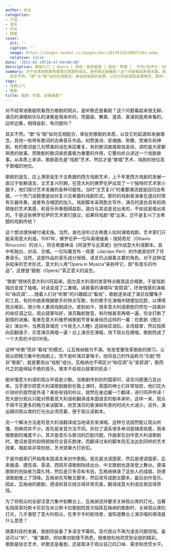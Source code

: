 ```yaml
---
author: 肖龙
categories:
- 介绍
- 音乐
- 评论
- 随笔
cover:
  alt: ''
  caption: ''
  image: https://images.soomal.cc/images/doc/20130129/00027164.webp
  relative: false
date: '2013-01-29T18:47:04+08:00'
description: 歌剧入门 | Opera | 源自：投资者报 | 版权：转载 |  平均/总评分：10.00/20
summary: 对不经常进歌剧院看西方歌剧的观众，是听歌还是看剧？这个问题看起来很无聊。演员的演唱和乐队的演奏是用来听的，而服装、舞美、道具、表演则是用来看的，边听边看，相得益彰，有问题吗？
  其实不然。“歌”与“剧”如何互相配合，牵扯到歌剧的本质，以及它的起源和发展理念。其他一些带有歌词的古典音乐作品……
tags:
- 古典入门
- 歌剧
title: 歌剧：听歌，还是看剧？
---
```


对不经常进歌剧院看西方歌剧的观众，是听歌还是看剧？这个问题看起来很无聊。演员的演唱和乐队的演奏是用来听的，而服装、舞美、道具、表演则是用来看的，边听边看，相得益彰，有问题吗？

其实不然。“歌”与“剧”如何互相配合，牵扯到歌剧的本质，以及它的起源和发展理念。其他一些带有歌词的古典音乐作品，如赞美诗、安魂曲、弥撒、受难乐和神剧，有的歌词是几句赞美的话在来回重复，有的歌词直接取自圣经，讲的是大家都熟悉的故事。而歌剧的歌词承担着极为重要的作用，它要向听众讲述一个戏剧故事。从本质上来讲，歌剧首先是“戏剧”艺术，然后才是“歌唱”艺术，戏剧的地位高于歌唱的地位。 

歌剧的诞生，应上溯至诞生于古希腊的西方戏剧艺术，上千年里西方戏剧的发展一直过于依赖语言。文艺复兴时期，在意大利的佛罗伦萨出现了一个独特的艺术家小圈子，他们探讨艺术发展的各种可能性。当时“文艺复兴”的重要潮流就是回归古希腊，一个热门话题便是如何复兴古希腊的戏剧形式。那时的戏剧表演者在道白时常有乐器伴奏，或者有合唱团的加入。戏剧脚本采用韵文写作，演员的道白具有抑扬顿挫的艺术美感，和音乐伴奏相得益彰。道白与其说是说出来的，不如说是唱出来的。于是这些佛罗伦萨的艺术家们提议，如果将戏剧“唱”出来，岂不是复兴了古希腊的戏剧传统？ 

这个想法很快被付诸实施。当然，谁也没听过古希腊人如何演唱戏剧，艺术家们只能采用意大利语。1597年，佛罗伦萨一位叫奥塔维奥・瑞努奇尼（Ottavio Rinuccini）的诗人，将古希腊神话《阿波罗与达芙妮》创作成意大利语脚本，其中有独白、对话、合唱。一位叫雅克布・佩里（Jacopo Peri）的作曲家创作了伴奏音乐。当然，这部作品的音乐成分很弱，语言仍占据着主要的角色。对于这种混杂起来的艺术形式，意大利人用“Opera in Musica”来称呼它，即“有音乐的作品”，这便是“歌剧（Opera）”真正意义的诞生。 

“歌剧”很快在意大利兴旺起来。因为意大利语的发音特点极其适合唱歌，于是戏剧独白变成了独唱，对话变成了二重唱，讲故事的演唱叫“宣叙调”，抒发情感的演唱叫“咏叹调”……随着人们对“听歌”的兴趣超过“看戏”，歌剧逐渐成了演员炫耀嗓子的工具，有的作曲家根据歌手的特点写歌，有的歌手在演唱中随便加花腔，以博得观众喝彩。很少有人重视戏剧成分。直到如今，很多意大利语歌剧仍然在一段美妙的咏叹调之后，观众鼓掌叫好，演员鞠躬致意，有时候甚至再唱一遍，完全打断了剧情的进展。笔者在意大利维罗纳歌剧节曾亲身经历这样的一幕：在歌剧《图兰朵》演出中，当男高音唱完《今夜无人入睡》这段咏叹调后，全场鼓掌，然后指挥向前翻谱子，示意演员再唱一遍！台上演员在演唱，场下观众在跟唱，歌剧院成了一个大型的卡拉OK场。  

这种“听歌”而非“看戏”的模式，让瓦格纳极为不满。他发誓要改革歌剧的陋习，让观众把精力集中到戏剧上，而不是听演员耍嗓子。他将自己的作品称为“乐剧”而非“歌剧”，就是要突出“戏剧”成分。瓦格纳也不再区分“咏叹调”与“宣叙调”，取而代之的是绵延不绝的音乐，根本不给观众鼓掌的机会！ 

能听懂意大利语的观众毕竟是少数。当歌剧传到别的国家时，语言问题便凸显出来。当亨德尔把意大利语歌剧搬到伦敦上演时，英国的绅士们非常恼怒，他们花大价钱听的居然是外语？某些有钱的听众，居然在身边雇一个翻译，进行同声传译！而大部分观众只能对照着意大利语和翻译成本国语言的剧本来听。这样一来，观众不得不花更多的精力来读脚本，欣赏演员的表演和布景的时间大大减少。另外，演出期间观众席的灯光也必须亮着，便于观众读剧本。 

另一个解决方法是将意大利语翻译成当地语言来演唱。这种方法固然能让观众听懂，但麻烦并不少。首先是发音方法不同。非拉丁语系很多单词是辅音结尾，用来唱歌剧的难度不小。其次是音乐与歌词的匹配问题。作曲家在创作意大利语歌剧时，歌词发音的抑扬顿挫符合音乐韵律，而翻译过来的脚本则无法达到同样的艺术效果，唱起来非常别扭，艺术效果大打折扣。 

于是作曲家们开始用本国语言来创作歌剧。首先是法语国家，然后是德语国家，后来俄语、捷克语、英语、西班牙语歌剧陆续出台，中文歌剧也逐渐登上舞台。德语歌剧的创始者为莫扎特，然后是贝多芬和韦伯。瓦格纳继承了这些人的成就，将德语歌剧推上了顶峰。瓦格纳先写散文脚本，然后改写成韵文脚本，最后创作音乐。因此，瓦格纳的歌剧，德语和音乐结合得非常完美，翻译成意大利语反倒显得奇怪。 

为了将观众的全部注意力集中到舞台上，瓦格纳坚持要求关掉观众席的灯光。当著名指挥家托斯卡尼尼在米兰斯卡拉歌剧院首次指挥瓦格纳的歌剧时，关掉观众席的灯光，几乎激怒了意大利观众。在黑乎乎的剧场里，谁知道舞台上演员唱的德语是什么意思？ 

随着科技的发展，歌剧院装备了多语言字幕机，现代观众不再为语言问题烦恼，虽说可以“听”、“看”兼顾，但如果对剧情不熟悉，很难放松地欣赏到全部的精彩。 歌剧是综合艺术，听歌还是看剧，还是取决于观众自己的口味、需求和欣赏水平。